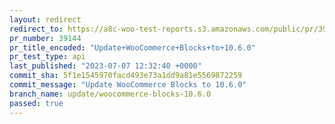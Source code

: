 ```yaml
---
layout: redirect
redirect_to: https://a8c-woo-test-reports.s3.amazonaws.com/public/pr/39144/api/index.html
pr_number: 39144
pr_title_encoded: "Update+WooCommerce+Blocks+to+10.6.0"
pr_test_type: api
last_published: "2023-07-07 12:32:40 +0000"
commit_sha: 5f1e1545970facd493e73a1dd9a81e5569872259
commit_message: "Update WooCommerce Blocks to 10.6.0"
branch_name: update/woocommerce-blocks-10.6.0
passed: true
---
```

